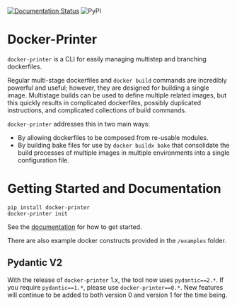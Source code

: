 [![Documentation Status](https://readthedocs.org/projects/docker-printer/badge/?version=latest)](https://docker-printer.readthedocs.io/en/latest/?badge=latest) ![PyPI](https://img.shields.io/pypi/v/docker-printer)

# Docker-Printer

`docker-printer` is a CLI for easily managing multistep and branching dockerfiles.

Regular multi-stage dockerfiles and `docker build` commands are incredibly powerful and useful; however, they are designed for building a single image. Multistage builds can be used to define multiple related images, but this quickly results in complicated dockerfiles, possibly duplicated instructions, and complicated collections of build commands.

`docker-printer` addresses this in two main ways:
- By allowing dockerfiles to be composed from re-usable modules.
- By building bake files for use by `docker buildx bake` that consolidate the build processes of multiple images in multiple environments into a single configuration file.

# Getting Started and Documentation

```
pip install docker-printer
docker-printer init
```

See the [documentation](https://docker-printer.readthedocs.io/en/latest/#) for how to get started.

There are also example docker constructs provided in the `/examples` folder.

## Pydantic V2

With the release of `docker-printer` 1.x, the tool now uses `pydantic==2.*`. If you require `pydantic==1.*`, please use `docker-printer==0.*`. New features will continue to be added to both version 0 and version 1 for the time being.
